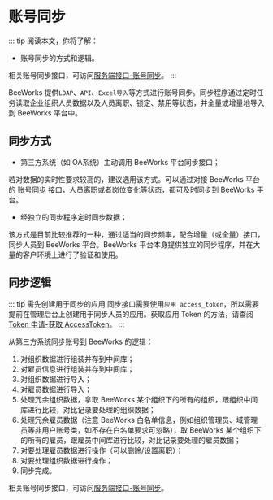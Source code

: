 # 账号同步

::: tip 阅读本文，你将了解：
* 账号同步的方式和逻辑。

相关账号同步接口，可访问[服务端接口-账号同步](/api/sync.md)。
:::

BeeWorks 提供`LDAP`、`API`、`Excel导入`等方式进行账号同步。同步程序通过定时任务读取企业组织人员数据以及人员离职、锁定、禁用等状态，并全量或增量地导入到 BeeWorks 平台中。

## 同步方式

- 第三方系统（如 OA系统）主动调用 BeeWorks 平台同步接口；

若对数据的实时性要求较高的，建议选用该方式。可以通过对接 BeeWorks 平台的 [账号同步](/api/sync.md) 接口，人员离职或者岗位变化等状态，都可及时同步到 BeeWorks 平台。

- 经独立的同步程序定时同步数据；

该方式是目前比较推荐的一种，通过适当的同步频率，配合增量（或全量）接口，同步人员到 BeeWorks 平台。BeeWorks 平台本身提供独立的同步程序，并在大量的客户环境上进行了验证和使用。

## 同步逻辑

::: tip 需先创建用于同步的应用
同步接口需要使用`应用 access_token`，所以需要提前在管理后台上创建用于同步人员的应用。获取应用 Token 的方法，请查阅 [Token 申请-获取 AccessToken](/api/getStart.html#获取-accesstoken)。
:::

从第三方系统同步账号到 BeeWorks 的逻辑：

1. 对组织数据进行组装并存到中间库；
2. 对雇员信息进行组装并存到中间库；
3. 对组织数据进行导入；
4. 对雇员数据进行导入；
5. 处理冗余组织数据，拿取 BeeWorks 某个组织下的所有的组织，跟组织中间库进行比较，对比记录要处理的组织数据；
6. 处理冗余雇员数据（注意 BeeWorks 白名单信息，例如组织管理员、域管理员等非用户账号类，如不存在白名单要求可忽略），取 BeeWorks 某个组织下的所有的雇员，跟雇员中间库进行比较，对比记录要处理的雇员数据；
7. 对要处理雇员数据进行操作（可以删除/设置离职）；
8. 对要处理组织数据进行操作；
9. 同步完成。

相关账号同步接口，可访问[服务端接口-账号同步](/api/sync.md)。